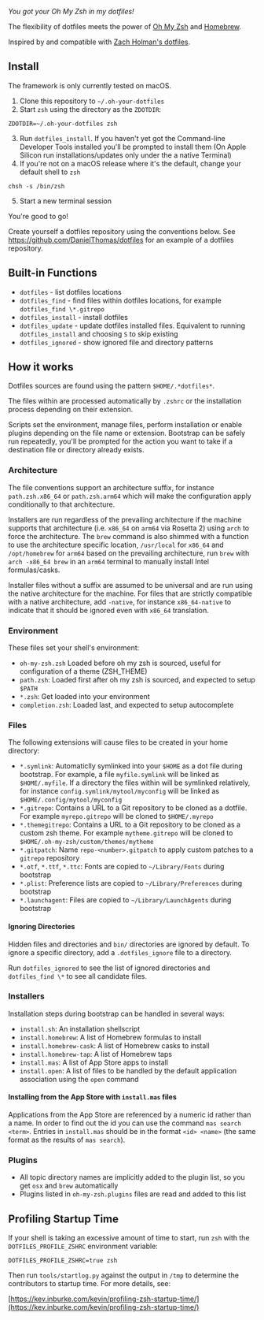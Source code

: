 *You got your Oh My Zsh in my dotfiles!*

The flexibility of dotfiles meets the power of [Oh My Zsh](https://github.com/robbyrussell/oh-my-zsh) and [Homebrew](https://brew.sh/).

Inspired by and compatible with [Zach Holman's dotfiles](https://github.com/holman/dotfiles).

## Install ##

The framework is only currently tested on macOS.

1. Clone this repository to `~/.oh-your-dotfiles`
2. Start `zsh` using the directory as the `ZDOTDIR`:
```
ZDOTDIR=~/.oh-your-dotfiles zsh
```
3. Run `dotfiles_install`. If you haven't yet got the Command-line Developer Tools installed you'll be prompted to install them (On Apple Silicon run installations/updates only under the a native Terminal)
4. If you're not on a macOS release where it's the default, change your default shell to `zsh`
```
chsh -s /bin/zsh
```
5. Start a new terminal session

You're good to go! 

Create yourself a dotfiles repository using the conventions below. See https://github.com/DanielThomas/dotfiles for an example of a dotfiles repository.

## Built-in Functions ##

- `dotfiles` - list dotfiles locations
- `dotfiles_find` - find files within dotfiles locations, for example `dotfiles_find \*.gitrepo`
- `dotfiles_install` - install dotfiles
- `dotfiles_update` - update dotfiles installed files. Equivalent to running `dotfiles_install` and choosing `S` to skip existing
- `dotfiles_ignored` - show ignored file and directory patterns

## How it works ##

Dotfiles sources are found using the pattern `$HOME/.*dotfiles*`.

The files within are processed automatically by `.zshrc` or the installation process depending on their extension. 

Scripts set the environment, manage files, perform installation or enable plugins depending on the file name or extension. Bootstrap can be safely run repeatedly, you'll be prompted for the action you want to take if a destination file or directory already exists.

### Architecture ###

The file conventions support an architecture suffix, for instance `path.zsh.x86_64` or `path.zsh.arm64` which will make the configuration apply conditionally to that architecture.

Installers are run regardless of the prevailing architecture if the machine supports that architecture (i.e. `x86_64` on `arm64` via Rosetta 2) using `arch` to force the architecture. The `brew` command is also shimmed with a function to use the architecture specific location, `/usr/local` for `x86_64` and `/opt/homebrew` for `arm64` based on the prevailing architecture, run `brew` with `arch -x86_64 brew` in an `arm64` terminal to manually install Intel formulas/casks.

Installer files without a suffix are assumed to be universal and are run using the native architecture for the machine. For files that are strictly compatible with a native architecture, add `-native`, for instance `x86_64-native` to indicate that it should be ignored even with `x86_64` translation.

### Environment ###

These files set your shell's environment:

- `oh-my-zsh.zsh` Loaded before oh my zsh is sourced, useful for configuration of a theme (ZSH_THEME)
- `path.zsh`: Loaded first after oh my zsh is sourced, and expected to setup `$PATH`
- `*.zsh`: Get loaded into your environment
- `completion.zsh`: Loaded last, and expected to setup autocomplete

### Files ###

The following extensions will cause files to be created in your home directory:

- `*.symlink`: Automaticlly symlinked into your `$HOME` as a dot file during bootstrap. For example, a file `myfile.symlink` will be linked as `$HOME/.myfile`. If a directory the files within will be symlinked relatively, for instance `config.symlink/mytool/myconfig` will be linked as `$HOME/.config/mytool/myconfig`
- `*.gitrepo`: Contains a URL to a Git repository to be cloned as a dotfile. For example `myrepo.gitrepo` will be cloned to `$HOME/.myrepo`
- `*.themegitrepo`: Contains a URL to a Git repository to be cloned as a custom zsh theme. For example `mytheme.gitrepo` will be cloned to `$HOME/.oh-my-zsh/custom/themes/mytheme`
- `*.gitpatch`: Name `repo-<number>.gitpatch` to apply custom patches to a `gitrepo` repository
- `*.otf`, `*.ttf`, `*.ttc`: Fonts are copied to `~/Library/Fonts` during bootstrap
- `*.plist`: Preference lists are copied to `~/Library/Preferences` during bootstrap
- `*.launchagent`: Files are copied to `~/Library/LaunchAgents` during bootstrap

#### Ignoring Directories ####

Hidden files and directories and `bin/` directories are ignored by default. To ignore a specific directory, add a `.dotfiles_ignore` file to a directory.

Run `dotfiles_ignored` to see the list of ignored directories and `dotfiles_find \*` to see all candidate files.

### Installers ###

Installation steps during bootstrap can be handled in several ways:

- `install.sh`: An installation shellscript
- `install.homebrew`: A list of Homebrew formulas to install
- `install.homebrew-cask`: A list of Homebrew casks to install
- `install.homebrew-tap`: A list of Homebrew taps
- `install.mas`: A list of App Store apps to install
- `install.open`: A list of files to be handled by the default application association using the `open` command

#### Installing from the App Store with `install.mas` files ####

Applications from the App Store are referenced by a numeric id rather than a name.
In order to find out the id you can use the command `mas search <term>`.
Entries in `install.mas` should be in the format `<id> <name>` (the same format as the results of `mas search`).

### Plugins ###

- All topic directory names are implicitly added to the plugin list, so you get `osx` and `brew` automatically
- Plugins listed in `oh-my-zsh.plugins` files are read and added to this list

## Profiling Startup Time ##

If your shell is taking an excessive amount of time to start, run `zsh` with the `DOTFILES_PROFILE_ZSHRC` environment variable:

    DOTFILES_PROFILE_ZSHRC=true zsh

Then run `tools/startlog.py` against the output in `/tmp` to determine the contributors to startup time. For more details, see:

[https://kev.inburke.com/kevin/profiling-zsh-startup-time/](https://kev.inburke.com/kevin/profiling-zsh-startup-time/)
